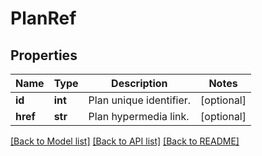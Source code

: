 # PlanRef

## Properties
Name | Type | Description | Notes
------------ | ------------- | ------------- | -------------
**id** | **int** | Plan unique identifier. | [optional] 
**href** | **str** | Plan hypermedia link. | [optional] 

[[Back to Model list]](../README.md#documentation-for-models) [[Back to API list]](../README.md#documentation-for-api-endpoints) [[Back to README]](../README.md)

